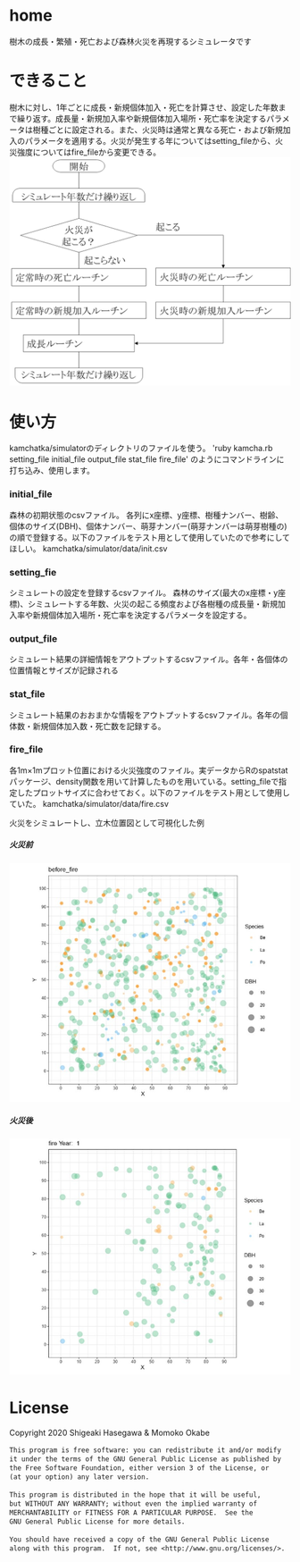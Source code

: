 # home
樹木の成長・繁殖・死亡および森林火災を再現するシミュレータです

# できること
樹木に対し、1年ごとに成長・新規個体加入・死亡を計算させ、設定した年数まで繰り返す。成長量・新規加入率や新規個体加入場所・死亡率を決定するパラメータは樹種ごとに設定される。また、火災時は通常と異なる死亡・および新規加入のパラメータを適用する。火災が発生する年についてはsetting_fileから、火災強度についてはfire_fileから変更できる。
![フローチャート](https://github.com/m-o-kobe/forest/blob/master/zu1.png "サンプル")


# 使い方
kamchatka/simulatorのディレクトリのファイルを使う。
'ruby kamcha.rb setting_file initial_file output_file stat_file fire_file'
のようにコマンドラインに打ち込み、使用します。

### initial_file
森林の初期状態のcsvファイル。
各列にx座標、y座標、樹種ナンバー、樹齢、個体のサイズ(DBH)、個体ナンバー、萌芽ナンバー(萌芽ナンバーは萌芽樹種の)の順で登録する。以下のファイルをテスト用として使用していたので参考にしてほしい。
kamchatka/simulator/data/init.csv

### setting_fie
シミュレートの設定を登録するcsvファイル。
森林のサイズ(最大のx座標・y座標)、シミュレートする年数、火災の起こる頻度および各樹種の成長量・新規加入率や新規個体加入場所・死亡率を決定するパラメータを設定する。

### output_file
シミュレート結果の詳細情報をアウトプットするcsvファイル。各年・各個体の位置情報とサイズが記録される


### stat_file
シミュレート結果のおおまかな情報をアウトプットするcsvファイル。各年の個体数・新規個体加入数・死亡数を記録する。

### fire_file
各1m×1mプロット位置における火災強度のファイル。実データからRのspatstatパッケージ、density関数を用いて計算したものを用いている。setting_fileで指定したプロットサイズに合わせておく。以下のファイルをテスト用として使用していた。
kamchatka/simulator/data/fire.csv

火災をシミュレートし、立木位置図として可視化した例
##### 火災前
![火災前](https://github.com/m-o-kobe/forest/blob/master/zu2.jpg "サンプル")
##### 火災後
![火災後](https://github.com/m-o-kobe/forest/blob/master/zu3.jpg "サンプル")

# License
Copyright 2020 Shigeaki Hasegawa & Momoko Okabe

    This program is free software: you can redistribute it and/or modify
    it under the terms of the GNU General Public License as published by
    the Free Software Foundation, either version 3 of the License, or
    (at your option) any later version.

    This program is distributed in the hope that it will be useful,
    but WITHOUT ANY WARRANTY; without even the implied warranty of
    MERCHANTABILITY or FITNESS FOR A PARTICULAR PURPOSE.  See the
    GNU General Public License for more details.

    You should have received a copy of the GNU General Public License
    along with this program.  If not, see <http://www.gnu.org/licenses/>.
